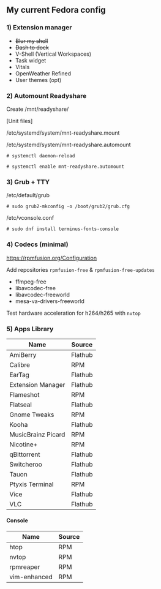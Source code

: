 ## My current Fedora config

### 1) Extension manager
- ~~Blur my shell~~
- ~~Dash to dock~~
- V-Shell (Vertical Workspaces)
- Task widget
- Vitals
- OpenWeather Refined
- User themes (opt)

### 2) Automount Readyshare

Create /mnt/readyshare/

[Unit files]

/etc/systemd/system/mnt-readyshare.mount 

/etc/systemd/system/mnt-readyshare.automount

`# systemctl daemon-reload`

`# systemctl enable mnt-readyshare.automount`

### 3) Grub + TTY 

/etc/default/grub

`# sudo grub2-mkconfig -o /boot/grub2/grub.cfg`

/etc/vconsole.conf

`# sudo dnf install terminus-fonts-console`

### 4) Codecs (minimal)

https://rpmfusion.org/Configuration

Add repositories `rpmfusion-free` & `rpmfusion-free-updates`

- ffmpeg-free
- libavcodec-free
- libavcodec-freeworld
- mesa-va-drivers-freeworld

Test hardware acceleration for h264/h265 with `nvtop`

### 5) Apps Library
| Name | Source |
| --- | --- |
| AmiBerry | Flathub |
| Calibre | RPM |
| EarTag | Flathub |
| Extension Manager | Flathub |
| Flameshot | RPM |
| Flatseal | Flathub |
| Gnome Tweaks | RPM |
| Kooha | Flathub |
| MusicBrainz Picard | RPM |
| Nicotine+ | RPM |
| qBittorrent | Flathub |
| Switcheroo | Flathub |
| Tauon | Flathub |
| Ptyxis Terminal | RPM |
| Vice | Flathub |
| VLC | Flathub |

#### Console ####
| Name | Source |
| --- | --- |
| htop | RPM |
| nvtop | RPM |
| rpmreaper | RPM |
| vim-enhanced | RPM |

